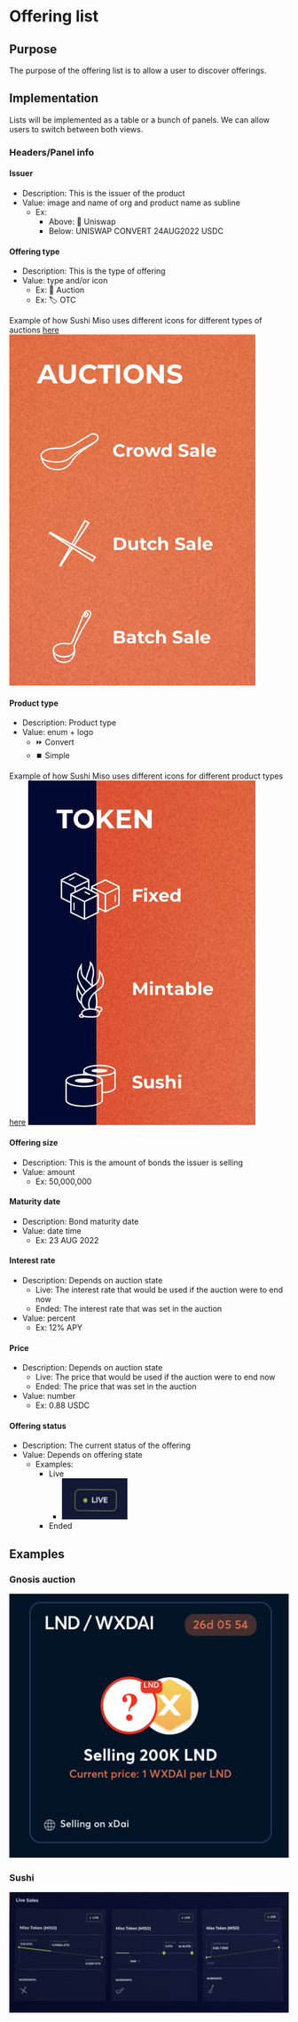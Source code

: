# Offering list

## Purpose

The purpose of the offering list is to allow a user to discover offerings.

## Implementation

Lists will be implemented as a table or a bunch of panels. We can allow users to switch between both views.

### Headers/Panel info

#### **Issuer**

- Description: This is the issuer of the product
- Value: image and name of org and product name as subline
  - Ex:
    - Above: 🦄 Uniswap
    - Below: UNISWAP CONVERT 24AUG2022 USDC

#### **Offering type**

- Description: This is the type of offering
- Value: type and/or icon
  - Ex: 🤝 Auction
  - Ex: 🏷️ OTC

Example of how Sushi Miso uses different icons for different types of auctions [here](https://instantmiso.com)
![](../../../assets/sushi/auction_types.png)

#### **Product type**

- Description: Product type
- Value: enum + logo
  - ⏩ Convert
  - ⏹️ Simple

Example of how Sushi Miso uses different icons for different product types [here](https://instantmiso.com)
![](../../../assets/sushi/product_types.png)

#### **Offering size**

- Description: This is the amount of bonds the issuer is selling
- Value: amount
  - Ex: 50,000,000

#### **Maturity date**

- Description: Bond maturity date
- Value: date time
  - Ex: 23 AUG 2022

#### **Interest rate**

- Description: Depends on auction state
  - Live: The interest rate that would be used if the auction were to end now
  - Ended: The interest rate that was set in the auction
- Value: percent
  - Ex: 12% APY

#### **Price**

- Description: Depends on auction state
  - Live: The price that would be used if the auction were to end now
  - Ended: The price that was set in the auction
- Value: number
  - Ex: 0.88 USDC

#### **Offering status**

- Description: The current status of the offering
- Value: Depends on offering state
  - Examples:
    - Live
      - ![](../../../assets/sushi/live_icon.png)
    - Ended

## Examples

### Gnosis auction

![](../../../assets/gnosis/auction_panels.png)

### Sushi

![](../../../assets/sushi/auction_panels.png)
